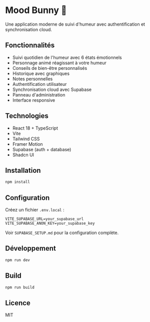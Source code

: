 # Mood Bunny 🐰

Une application moderne de suivi d'humeur avec authentification et synchronisation cloud.

## Fonctionnalités

- Suivi quotidien de l'humeur avec 6 états émotionnels
- Personnage animé réagissant à votre humeur
- Conseils de bien-être personnalisés
- Historique avec graphiques
- Notes personnelles
- Authentification utilisateur
- Synchronisation cloud avec Supabase
- Panneau d'administration
- Interface responsive

## Technologies

- React 18 + TypeScript
- Vite
- Tailwind CSS
- Framer Motion
- Supabase (auth + database)
- Shadcn UI

## Installation

```bash
npm install
```

## Configuration

Créez un fichier `.env.local` :

```env
VITE_SUPABASE_URL=your_supabase_url
VITE_SUPABASE_ANON_KEY=your_supabase_key
```

Voir `SUPABASE_SETUP.md` pour la configuration complète.

## Développement

```bash
npm run dev
```

## Build

```bash
npm run build
```

## Licence

MIT

